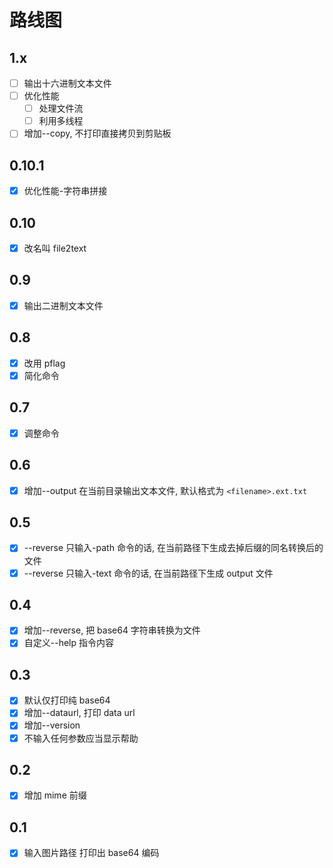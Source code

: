 # 路线图

## 1.x

- [ ] 输出十六进制文本文件
- [ ] 优化性能
    - [ ] 处理文件流
    - [ ] 利用多线程
- [ ] 增加--copy, 不打印直接拷贝到剪贴板

## 0.10.1

- [x] 优化性能-字符串拼接

## 0.10

- [x] 改名叫 file2text

## 0.9

- [x] 输出二进制文本文件

## 0.8

- [x] 改用 pflag
- [x] 简化命令

## 0.7

- [x] 调整命令

## 0.6

- [x] 增加--output 在当前目录输出文本文件, 默认格式为 `<filename>.ext.txt`

## 0.5

- [x] --reverse 只输入-path 命令的话, 在当前路径下生成去掉后缀的同名转换后的文件
- [x] --reverse 只输入-text 命令的话, 在当前路径下生成 output 文件

## 0.4

- [x] 增加--reverse, 把 base64 字符串转换为文件
- [x] 自定义--help 指令内容

## 0.3

- [x] 默认仅打印纯 base64
- [x] 增加--dataurl, 打印 data url
- [x] 增加--version
- [x] 不输入任何参数应当显示帮助

## 0.2

- [x] 增加 mime 前缀

## 0.1

- [x] 输入图片路径 打印出 base64 编码
